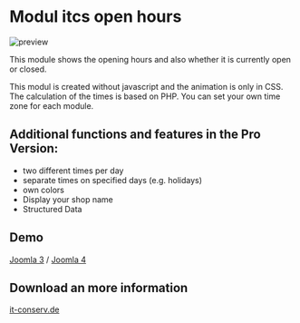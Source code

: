 # Modul itcs open hours
![preview](https://j4.it-conserv.de/images/module/mod_openhours/preview.jpg)

This module shows the opening hours and also whether it is currently open or closed.

This modul is created without javascript and the animation is only in CSS. The calculation of the times is based on PHP. You can set your own time zone for each module.

## Additional functions and features in the Pro Version:
* two different times per day
* separate times on specified days (e.g. holidays)
* own colors
* Display your shop name
* Structured Data

## Demo
[Joomla 3](https://demo.it-conserv.de/module/1-modul-oeffnungszeiten.html) / 
[Joomla 4](https://j4.it-conserv.de/erweiterungen/module/open-hours)

## Download an more information
[it-conserv.de](https://it-conserv.de/joomla/module/openhours.html)